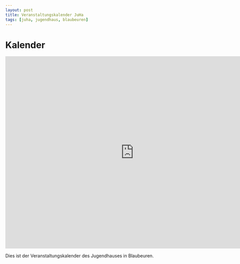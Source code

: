 ```yaml
---
layout: post
title: Veranstaltungskalender JuHa
tags: [juha, jugendhaus, blaubeuren]
---
```


# Kalender

<iframe src="https://calendar.google.com/calendar/embed?src=9gq2o1h1selvh7p1ujdi3a3ras%40group.calendar.google.com&ctz=Europe%2FBerlin" style="border: 0" width="800" height="600" frameborder="0" scrolling="no"></iframe>

Dies ist der Veranstaltungskalender des Jugendhauses in Blaubeuren.
